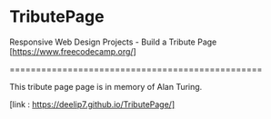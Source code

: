 # TributePage

Responsive Web Design Projects - Build a Tribute Page
[https://www.freecodecamp.org/]

================================================

This tribute page page is in memory of Alan Turing.

[link : https://deelip7.github.io/TributePage/]
